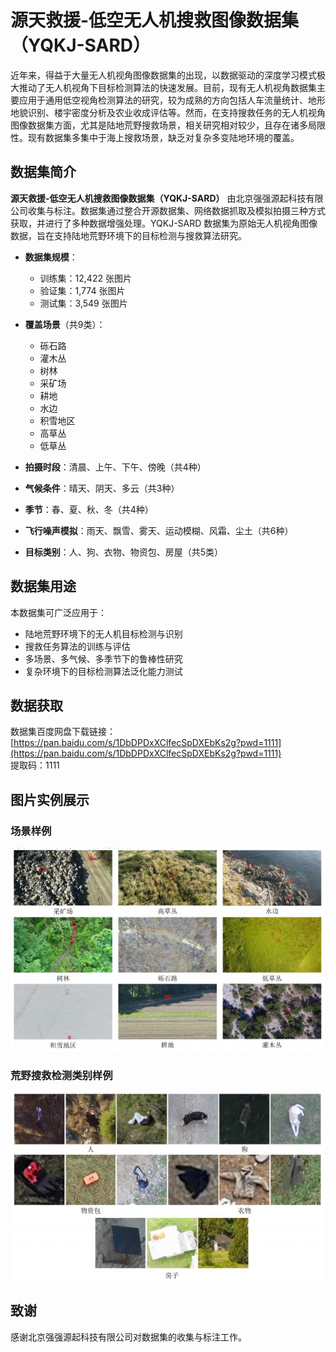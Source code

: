 # 源天救援-低空无人机搜救图像数据集（YQKJ-SARD）

近年来，得益于大量无人机视角图像数据集的出现，以数据驱动的深度学习模式极大推动了无人机视角下目标检测算法的快速发展。目前，现有无人机视角数据集主要应用于通用低空视角检测算法的研究，较为成熟的方向包括人车流量统计、地形地貌识别、楼宇密度分析及农业收成评估等。然而，在支持搜救任务的无人机视角图像数据集方面，尤其是陆地荒野搜救场景，相关研究相对较少，且存在诸多局限性。现有数据集多集中于海上搜救场景，缺乏对复杂多变陆地环境的覆盖。

## 数据集简介

**源天救援-低空无人机搜救图像数据集（YQKJ-SARD）** 由北京强强源起科技有限公司收集与标注。数据集通过整合开源数据集、网络数据抓取及模拟拍摄三种方式获取，并进行了多种数据增强处理。YQKJ-SARD 数据集为原始无人机视角图像数据，旨在支持陆地荒野环境下的目标检测与搜救算法研究。

- **数据集规模**：
  - 训练集：12,422 张图片
  - 验证集：1,774 张图片
  - 测试集：3,549 张图片

- **覆盖场景**（共9类）：
  - 砾石路
  - 灌木丛
  - 树林
  - 采矿场
  - 耕地
  - 水边
  - 积雪地区
  - 高草丛
  - 低草丛

- **拍摄时段**：清晨、上午、下午、傍晚（共4种）
- **气候条件**：晴天、阴天、多云（共3种）
- **季节**：春、夏、秋、冬（共4种）
- **飞行噪声模拟**：雨天、飘雪、雾天、运动模糊、风霜、尘土（共6种）
- **目标类别**：人、狗、衣物、物资包、房屋（共5类）

## 数据集用途

本数据集可广泛应用于：
- 陆地荒野环境下的无人机目标检测与识别
- 搜救任务算法的训练与评估
- 多场景、多气候、多季节下的鲁棒性研究
- 复杂环境下的目标检测算法泛化能力测试

## 数据获取

数据集百度网盘下载链接：  
[https://pan.baidu.com/s/1DbDPDxXClfecSpDXEbKs2g?pwd=1111](https://pan.baidu.com/s/1DbDPDxXClfecSpDXEbKs2g?pwd=1111)  
提取码：1111

## 图片实例展示

### 场景样例

![场景样例](images/场景样例.png)

### 荒野搜救检测类别样例

![荒野搜救检测类别样例](images/荒野搜救检测类别样例.png)

## 致谢

感谢北京强强源起科技有限公司对数据集的收集与标注工作。 